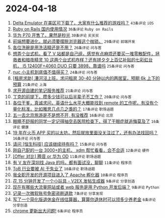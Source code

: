 # 2024-04-18

1. [Delta Emulator 在美区可下载了，大家有什么推荐的游戏吗？](https://www.v2ex.com/t/1033473) `43条评论` `iOS`
1. [Ruby on Rails 国内使用情况](https://www.v2ex.com/t/1033505) `36条评论` `Ruby on Rails`
1. [华为 P70 开售了，果然是秒光](https://www.v2ex.com/t/1033522) `30条评论` `买买买`
1. [前端想要进化，就必须要摆脱浏览器这个枷锁。](https://www.v2ex.com/t/1033484) `29条评论` `前端开发`
1. [各位洗碗是用洗洁精还是不用？](https://www.v2ex.com/t/1033519) `26条评论` `问与答`
1. [想弄个台式机，看了 V 站都是自己组，感觉有点麻烦还要买一堆零散配件，拯救者和暗夜精灵 10 这两个台式机咋样？还有拼夕夕上百亿补贴的七彩虹台机， I5 12400F+4060 DUO 只要 3898，靠谱吗](https://www.v2ex.com/t/1033478) `25条评论` `问与答`
1. [nuc 小主机到底值不值得买？](https://www.v2ex.com/t/1033486) `24条评论` `问与答`
1. [[租房求助] 漕河泾上班，求问租房 30-40 分钟以内的两居室，预期 6k 上下的预算](https://www.v2ex.com/t/1033479) `21条评论` `上海`
1. [求开源自建的笔记服务推荐](https://www.v2ex.com/t/1033475) `21条评论` `问与答`
1. [丁克的前提下，攒多少钱可以后半辈子不工作？](https://www.v2ex.com/t/1033524) `20条评论` `问与答`
1. [各位干爹，真诚求问，英语什么水平大概能找到 remote 的工作呢，有没有个量化标准，比如雅思几点几之类的？](https://www.v2ex.com/t/1033472) `17条评论` `职场话题`
1. [五一去北京旅游是不是想不开, 有没推荐](https://www.v2ex.com/t/1033518) `16条评论` `北京`
1. [眼睛不舒服的同学一定记得抽空去医院检查下，得了干眼症就追悔莫及了](https://www.v2ex.com/t/1033499) `16条评论` `健康`
1. [19 年在火币 APP 买的以太坊，然后就放里面没关注过了，还有办法找回吗？](https://www.v2ex.com/t/1033476) `16条评论` `问与答`
1. [请问 [恒生科技] 应该继续持有吗？](https://www.v2ex.com/t/1033498) `15条评论` `问与答`
1. [刚自己配的一台 3000+的主机， xdm 帮忙看看，合不合适](https://www.v2ex.com/t/1033496) `12条评论` `硬件`
1. [[Offer 对比] 腾音 or 华为 OD](https://www.v2ex.com/t/1033525) `11条评论` `职场话题`
1. [有 V 友在深圳找 Java 的吗，都有面试没，聊聊](https://www.v2ex.com/t/1033494) `11条评论` `程序员`
1. [ToB 行业要被 AI 干失业了](https://www.v2ex.com/t/1033517) `10条评论` `职场话题`
1. [我全职开发的开源项目进入了 Apache 孵化器](https://www.v2ex.com/t/1033482) `10条评论` `程序员`
1. [花 15 分钟开发了一个小玩具 - V2EX 发帖生成器](https://www.v2ex.com/t/1033501) `9条评论` `分享创造`
1. [现在有哪些大流量网站或者 web 服务是用 Python 开发后端？](https://www.v2ex.com/t/1033489) `9条评论` `Python`
1. [记录一次微软账号免密盗刷退款](https://www.v2ex.com/t/1033491) `7条评论` `分享发现`
1. [写了一个简化版退休金在线估算器，算算你退休时可以领多少养老金](https://www.v2ex.com/t/1033528) `6条评论` `分享创造`
1. [chrome 更新出大问题!](https://www.v2ex.com/t/1033495) `6条评论` `程序员`
